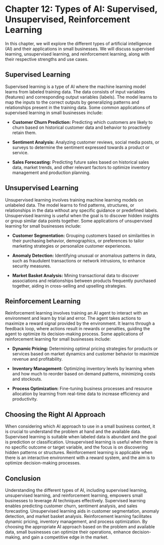 Chapter 12: Types of AI: Supervised, Unsupervised, Reinforcement Learning
=========================================================================

In this chapter, we will explore the different types of artificial intelligence (AI) and their applications in small businesses. We will discuss supervised learning, unsupervised learning, and reinforcement learning, along with their respective strengths and use cases.

Supervised Learning
-------------------

Supervised learning is a type of AI where the machine learning model learns from labeled training data. The data consists of input variables (features) and corresponding output variables (labels). The model learns to map the inputs to the correct outputs by generalizing patterns and relationships present in the training data. Some common applications of supervised learning in small businesses include:

* **Customer Churn Prediction:** Predicting which customers are likely to churn based on historical customer data and behavior to proactively retain them.

* **Sentiment Analysis:** Analyzing customer reviews, social media posts, or surveys to determine the sentiment expressed towards a product or service.

* **Sales Forecasting:** Predicting future sales based on historical sales data, market trends, and other relevant factors to optimize inventory management and production planning.

Unsupervised Learning
---------------------

Unsupervised learning involves training machine learning models on unlabeled data. The model learns to find patterns, structures, or relationships in the data without any specific guidance or predefined labels. Unsupervised learning is useful when the goal is to discover hidden insights or group similar data points together. Some applications of unsupervised learning for small businesses include:

* **Customer Segmentation:** Grouping customers based on similarities in their purchasing behavior, demographics, or preferences to tailor marketing strategies or personalize customer experiences.

* **Anomaly Detection:** Identifying unusual or anomalous patterns in data, such as fraudulent transactions or network intrusions, to enhance security measures.

* **Market Basket Analysis:** Mining transactional data to discover associations and relationships between products frequently purchased together, aiding in cross-selling and upselling strategies.

Reinforcement Learning
----------------------

Reinforcement learning involves training an AI agent to interact with an environment and learn by trial and error. The agent takes actions to maximize a reward signal provided by the environment. It learns through a feedback loop, where actions result in rewards or penalties, guiding the agent to optimize its decision-making process. Some applications of reinforcement learning for small businesses include:

* **Dynamic Pricing:** Determining optimal pricing strategies for products or services based on market dynamics and customer behavior to maximize revenue and profitability.

* **Inventory Management:** Optimizing inventory levels by learning when and how much to reorder based on demand patterns, minimizing costs and stockouts.

* **Process Optimization:** Fine-tuning business processes and resource allocation by learning from real-time data to increase efficiency and productivity.

Choosing the Right AI Approach
------------------------------

When considering which AI approach to use in a small business context, it is crucial to understand the problem at hand and the available data. Supervised learning is suitable when labeled data is abundant and the goal is prediction or classification. Unsupervised learning is useful when there is no specific outcome or target variable, and the focus is on discovering hidden patterns or structures. Reinforcement learning is applicable when there is an interactive environment with a reward system, and the aim is to optimize decision-making processes.

Conclusion
----------

Understanding the different types of AI, including supervised learning, unsupervised learning, and reinforcement learning, empowers small businesses to leverage AI techniques effectively. Supervised learning enables predicting customer churn, sentiment analysis, and sales forecasting. Unsupervised learning aids in customer segmentation, anomaly detection, and market basket analysis. Reinforcement learning facilitates dynamic pricing, inventory management, and process optimization. By choosing the appropriate AI approach based on the problem and available data, small businesses can optimize their operations, enhance decision-making, and gain a competitive edge in the market.
